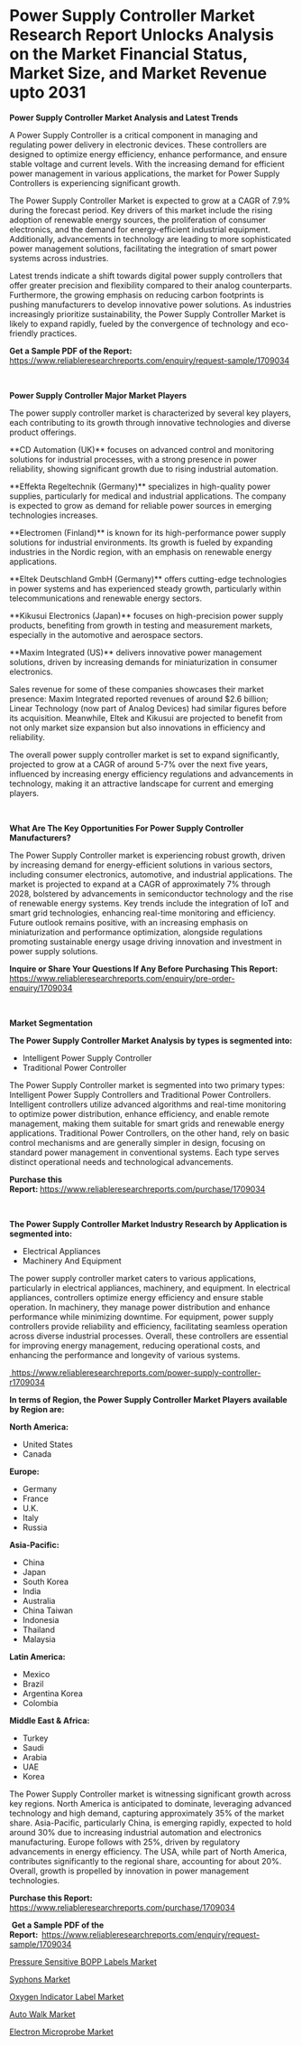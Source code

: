 <p><h1>Power Supply Controller Market Research Report Unlocks Analysis on the Market Financial Status, Market Size, and Market Revenue upto 2031</h1></p><p><strong>Power Supply Controller Market Analysis and Latest Trends</strong></p>
<p><p>A Power Supply Controller is a critical component in managing and regulating power delivery in electronic devices. These controllers are designed to optimize energy efficiency, enhance performance, and ensure stable voltage and current levels. With the increasing demand for efficient power management in various applications, the market for Power Supply Controllers is experiencing significant growth.</p><p>The Power Supply Controller Market is expected to grow at a CAGR of 7.9% during the forecast period. Key drivers of this market include the rising adoption of renewable energy sources, the proliferation of consumer electronics, and the demand for energy-efficient industrial equipment. Additionally, advancements in technology are leading to more sophisticated power management solutions, facilitating the integration of smart power systems across industries.</p><p>Latest trends indicate a shift towards digital power supply controllers that offer greater precision and flexibility compared to their analog counterparts. Furthermore, the growing emphasis on reducing carbon footprints is pushing manufacturers to develop innovative power solutions. As industries increasingly prioritize sustainability, the Power Supply Controller Market is likely to expand rapidly, fueled by the convergence of technology and eco-friendly practices.</p></p>
<p><strong>Get a Sample PDF of the Report:&nbsp;</strong> <a href="https://www.reliableresearchreports.com/enquiry/request-sample/1709034?utm_campaign=32&utm_medium=2&utm_source=Github&utm_content=ia&utm_term=21102024&utm_id=power-supply-controller">https://www.reliableresearchreports.com/enquiry/request-sample/1709034</a></p>
<p>&nbsp;</p>
<p><strong>Power Supply Controller Major Market Players</strong></p>
<p><p>The power supply controller market is characterized by several key players, each contributing to its growth through innovative technologies and diverse product offerings. </p><p>**CD Automation (UK)** focuses on advanced control and monitoring solutions for industrial processes, with a strong presence in power reliability, showing significant growth due to rising industrial automation. </p><p>**Effekta Regeltechnik (Germany)** specializes in high-quality power supplies, particularly for medical and industrial applications. The company is expected to grow as demand for reliable power sources in emerging technologies increases.</p><p>**Electromen (Finland)** is known for its high-performance power supply solutions for industrial environments. Its growth is fueled by expanding industries in the Nordic region, with an emphasis on renewable energy applications.</p><p>**Eltek Deutschland GmbH (Germany)** offers cutting-edge technologies in power systems and has experienced steady growth, particularly within telecommunications and renewable energy sectors.</p><p>**Kikusui Electronics (Japan)** focuses on high-precision power supply products, benefiting from growth in testing and measurement markets, especially in the automotive and aerospace sectors.</p><p>**Maxim Integrated (US)** delivers innovative power management solutions, driven by increasing demands for miniaturization in consumer electronics. </p><p>Sales revenue for some of these companies showcases their market presence: Maxim Integrated reported revenues of around $2.6 billion; Linear Technology (now part of Analog Devices) had similar figures before its acquisition. Meanwhile, Eltek and Kikusui are projected to benefit from not only market size expansion but also innovations in efficiency and reliability.</p><p>The overall power supply controller market is set to expand significantly, projected to grow at a CAGR of around 5-7% over the next five years, influenced by increasing energy efficiency regulations and advancements in technology, making it an attractive landscape for current and emerging players.</p></p>
<p>&nbsp;</p>
<p><strong>What Are The Key Opportunities For Power Supply Controller Manufacturers?</strong></p>
<p><p>The Power Supply Controller market is experiencing robust growth, driven by increasing demand for energy-efficient solutions in various sectors, including consumer electronics, automotive, and industrial applications. The market is projected to expand at a CAGR of approximately 7% through 2028, bolstered by advancements in semiconductor technology and the rise of renewable energy systems. Key trends include the integration of IoT and smart grid technologies, enhancing real-time monitoring and efficiency. Future outlook remains positive, with an increasing emphasis on miniaturization and performance optimization, alongside regulations promoting sustainable energy usage driving innovation and investment in power supply solutions.</p></p>
<p><strong>Inquire or Share Your Questions If Any Before Purchasing This Report:</strong> <a href="https://www.reliableresearchreports.com/enquiry/pre-order-enquiry/1709034?utm_campaign=32&utm_medium=2&utm_source=Github&utm_content=ia&utm_term=21102024&utm_id=power-supply-controller">https://www.reliableresearchreports.com/enquiry/pre-order-enquiry/1709034</a></p>
<p>&nbsp;</p>
<p><strong>Market Segmentation</strong></p>
<p><strong>The Power Supply Controller Market Analysis by types is segmented into:</strong></p>
<p><ul><li>Intelligent Power Supply Controller</li><li>Traditional Power Controller</li></ul></p>
<p><p>The Power Supply Controller market is segmented into two primary types: Intelligent Power Supply Controllers and Traditional Power Controllers. Intelligent controllers utilize advanced algorithms and real-time monitoring to optimize power distribution, enhance efficiency, and enable remote management, making them suitable for smart grids and renewable energy applications. Traditional Power Controllers, on the other hand, rely on basic control mechanisms and are generally simpler in design, focusing on standard power management in conventional systems. Each type serves distinct operational needs and technological advancements.</p></p>
<p><strong>Purchase this Report:&nbsp;</strong><a href="https://www.reliableresearchreports.com/purchase/1709034?utm_campaign=32&utm_medium=2&utm_source=Github&utm_content=ia&utm_term=21102024&utm_id=power-supply-controller">https://www.reliableresearchreports.com/purchase/1709034</a></p>
<p>&nbsp;</p>
<p><strong>The Power Supply Controller Market Industry Research by Application is segmented into:</strong></p>
<p><ul><li>Electrical Appliances</li><li>Machinery And Equipment</li></ul></p>
<p><p>The power supply controller market caters to various applications, particularly in electrical appliances, machinery, and equipment. In electrical appliances, controllers optimize energy efficiency and ensure stable operation. In machinery, they manage power distribution and enhance performance while minimizing downtime. For equipment, power supply controllers provide reliability and efficiency, facilitating seamless operation across diverse industrial processes. Overall, these controllers are essential for improving energy management, reducing operational costs, and enhancing the performance and longevity of various systems.</p></p>
<p><a href="https://www.reliableresearchreports.com/power-supply-controller-r1709034?utm_campaign=32&utm_medium=2&utm_source=Github&utm_content=ia&utm_term=21102024&utm_id=power-supply-controller">&nbsp;https://www.reliableresearchreports.com/power-supply-controller-r1709034</a></p>
<p><strong>In terms of Region, the Power Supply Controller Market Players available by Region are:</strong></p>
<p>
    <p> <strong> North America: </strong>
        <ul>
            <li>United States</li>
            <li>Canada</li>
        </ul>
        </p> 
    <p> <strong> Europe: </strong>
        <ul>
            <li>Germany</li>
            <li>France</li>
            <li>U.K.</li>
            <li>Italy</li>
            <li>Russia</li>
        </ul>
        </p> 
    <p> <strong> Asia-Pacific: </strong>
        <ul>
            <li>China</li>
            <li>Japan</li>
            <li>South Korea</li>
            <li>India</li>
            <li>Australia</li>
            <li>China Taiwan</li>
            <li>Indonesia</li>
            <li>Thailand</li>
            <li>Malaysia</li>
        </ul>
        </p> 
    <p> <strong> Latin America: </strong>
        <ul>
            <li>Mexico</li>
            <li>Brazil</li>
            <li>Argentina Korea</li>
            <li>Colombia</li>
        </ul>
        </p> 
    <p> <strong> Middle East & Africa: </strong>
        <ul>
            <li>Turkey</li>
            <li>Saudi</li>
            <li>Arabia</li>
            <li>UAE</li>
            <li>Korea</li>
        </ul>
    </p>
    </p>
<p><p>The Power Supply Controller market is witnessing significant growth across key regions. North America is anticipated to dominate, leveraging advanced technology and high demand, capturing approximately 35% of the market share. Asia-Pacific, particularly China, is emerging rapidly, expected to hold around 30% due to increasing industrial automation and electronics manufacturing. Europe follows with 25%, driven by regulatory advancements in energy efficiency. The USA, while part of North America, contributes significantly to the regional share, accounting for about 20%. Overall, growth is propelled by innovation in power management technologies.</p></p>
<p><strong>Purchase this Report: </strong><a href="https://www.reliableresearchreports.com/purchase/1709034?utm_campaign=32&utm_medium=2&utm_source=Github&utm_content=ia&utm_term=21102024&utm_id=power-supply-controller">https://www.reliableresearchreports.com/purchase/1709034</a></p>
<p>&nbsp;<strong>Get a Sample PDF of the Report:&nbsp;&nbsp;</strong><a href="https://www.reliableresearchreports.com/enquiry/request-sample/1709034?utm_campaign=32&utm_medium=2&utm_source=Github&utm_content=ia&utm_term=21102024&utm_id=power-supply-controller">https://www.reliableresearchreports.com/enquiry/request-sample/1709034</a></p>
<p><strong></strong></p>
<p><p><a href="https://github.com/catusaesianou/Market-Research-Report-List-1/blob/main/pressure-sensitive-bopp-labels-market.md?utm_campaign=32&utm_medium=2&utm_source=Github&utm_content=ia&utm_term=21102024&utm_id=power-supply-controller">Pressure Sensitive BOPP Labels Market</a></p><p><a href="https://www.linkedin.com/pulse/syphons-market-global-regional-analysis-focus-end-user-product-ycmnc?utm_campaign=32&utm_medium=2&utm_source=Github&utm_content=ia&utm_term=21102024&utm_id=power-supply-controller">Syphons Market</a></p><p><a href="https://github.com/fendtankandh/Market-Research-Report-List-1/blob/main/oxygen-indicator-label-market.md?utm_campaign=32&utm_medium=2&utm_source=Github&utm_content=ia&utm_term=21102024&utm_id=power-supply-controller">Oxygen Indicator Label Market</a></p><p><a href="https://issuu.com/reportprime-2/docs/auto-walk-market-size-2030.pptx_4c2e0eaf9da1b0?utm_campaign=32&utm_medium=2&utm_source=Github&utm_content=ia&utm_term=21102024&utm_id=power-supply-controller">Auto Walk Market</a></p><p><a href="https://issuu.com/reportprime-2/docs/electron-microprobe-market-size-203_2943017ba01838?utm_campaign=32&utm_medium=2&utm_source=Github&utm_content=ia&utm_term=21102024&utm_id=power-supply-controller">Electron Microprobe Market</a></p></p>